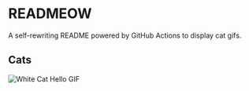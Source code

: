 # READMEOW

A self-rewriting README powered by GitHub Actions to display cat gifs.

## Cats

![White Cat Hello GIF](https://media1.giphy.com/media/v1.Y2lkPTlhY2QwMmRhMGl6MnplOWNxbWxucWI0M3p3ZmN0cXQ2bjN2Y214ZzU2MG9xYjJ1ciZlcD12MV9naWZzX3NlYXJjaCZjdD1n/vFKqnCdLPNOKc/200.gif)
